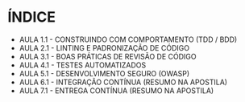 # ÍNDICE #

* AULA 1.1 - CONSTRUINDO COM COMPORTAMENTO (TDD / BDD)
* AULA 2.1 - LINTING E PADRONIZAÇÃO DE CÓDIGO
* AULA 3.1 - BOAS PRÁTICAS DE REVISÃO DE CÓDIGO
* AULA 4.1 - TESTES AUTOMATIZADOS
* AULA 5.1 - DESENVOLVIMENTO SEGURO (OWASP)
* AULA 6.1 - INTEGRAÇÃO CONTÍNUA (RESUMO NA APOSTILA)
* AULA 7.1 - ENTREGA CONTÍNUA (RESUMO NA APOSTILA)



